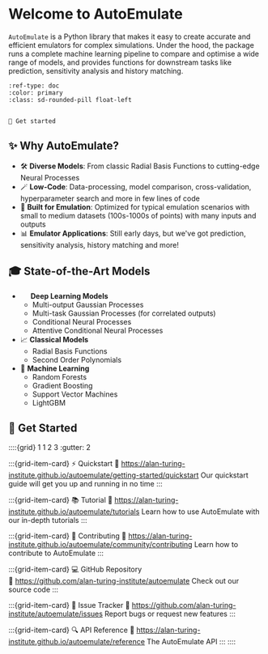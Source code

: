 # Welcome to AutoEmulate

`AutoEmulate` is a Python library that makes it easy to create accurate and efficient emulators for complex simulations. Under the hood, the package runs a complete machine learning pipeline to compare and optimise a wide range of models, and provides functions for downstream tasks like prediction, sensitivity analysis and history matching.

```{button-ref} getting-started/index
:ref-type: doc
:color: primary
:class: sd-rounded-pill float-left


🚀 Get started
```

## ✨ Why AutoEmulate?

- 🛠️ **Diverse Models**: From classic Radial Basis Functions to cutting-edge Neural Processes
- 🪄 **Low-Code**: Data-processing, model comparison, cross-validation, hyperparameter search and more in few lines of code
- 🎯 **Built for Emulation**: Optimized for typical emulation scenarios with small to medium datasets (100s-1000s of points) with many inputs and outputs
- 📊 **Emulator Applications**: Still early days, but we've got prediction, sensitivity analysis, history matching and more!

## 🎓 State-of-the-Art Models

- <img src="https://pytorch.org/assets/images/pytorch-logo.png" height="16"/> **Deep Learning Models**
  - Multi-output Gaussian Processes
  - Multi-task Gaussian Processes (for correlated outputs)
  - Conditional Neural Processes
  - Attentive Conditional Neural Processes
- 📈 **Classical Models**
  - Radial Basis Functions
  - Second Order Polynomials
- 🌲 **Machine Learning**
  - Random Forests
  - Gradient Boosting
  - Support Vector Machines
  - LightGBM

## 🔗 Get Started

::::{grid} 1 1 2 3
:gutter: 2

:::{grid-item-card} ⚡ Quickstart
:link: https://alan-turing-institute.github.io/autoemulate/getting-started/quickstart
Our quickstart guide will get you up and running in no time
:::

:::{grid-item-card} 📚 Tutorial
:link: https://alan-turing-institute.github.io/autoemulate/tutorials
Learn how to use AutoEmulate with our in-depth tutorials
:::

:::{grid-item-card} 👥 Contributing
:link: https://alan-turing-institute.github.io/autoemulate/community/contributing
Learn how to contribute to AutoEmulate
:::

:::{grid-item-card} 💻 GitHub Repository  
:link: https://github.com/alan-turing-institute/autoemulate
Check out our source code
:::

:::{grid-item-card} 🐛 Issue Tracker
:link: https://github.com/alan-turing-institute/autoemulate/issues
Report bugs or request new features
:::

:::{grid-item-card} 🔍 API Reference
:link: https://alan-turing-institute.github.io/autoemulate/reference
The AutoEmulate API
:::
::::
